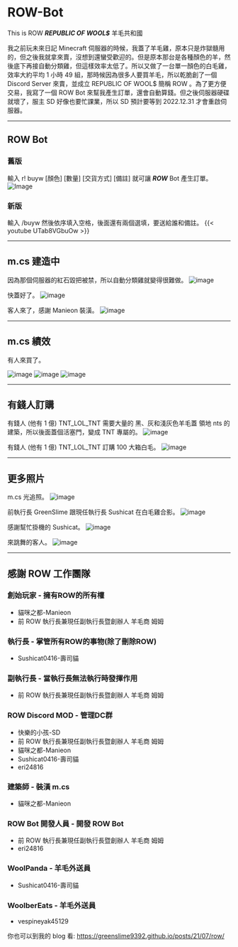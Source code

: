 # ROW-Bot

This is ROW ***REPUBLIC OF WOOL$*** 羊毛共和國

我之前玩未來日記 Minecraft 伺服器的時候，我蓋了羊毛雞，原本只是炸獄髓用的，但之後我就拿來賣，沒想到還蠻受歡迎的。但是原本那台是各種顏色的羊，然後底下再接自動分類雞，但這樣效率太低了。所以又做了一台單一顏色的白毛雞，效率大約平均 1 小時 49 組，那時候因為很多人要買羊毛，所以乾脆創了一個 Discord Server 來賣，並成立 REPUBLIC OF WOOL$ 簡稱 ROW 。為了更方便交易，我寫了一個 ROW Bot 來幫我產生訂單，還會自動算錢。但之後伺服器硬碟就壞了，服主 SD 好像也要忙課業，所以 SD 預計要等到 2022.12.31 才會重啟伺服器。

---

## ROW Bot
### 舊版

輸入 r! buyw [顏色] [數量] [交貨方式] [備註] 就可讓 ***ROW*** Bot 產生訂單。
![Image](https://cdn.discordapp.com/attachments/915198299370324009/985216307035271218/1fab1ebc3766a852.png#center)

### 新版
輸入 /buyw 然後依序填入空格，後面還有兩個選填，要送給誰和備註。
{{< youtube UTab8VGbuOw >}}

---
## m.cs 建造中

因為那個伺服器的紅石毀把被禁，所以自動分類雞就變得很難做。
![image](https://cdn.discordapp.com/attachments/887330126147256323/900321494821912626/unknown.png#center)

快蓋好了。
![image](https://cdn.discordapp.com/attachments/860861078342074388/867635928747212820/unknown.png#center)

客人來了，感謝 Manieon 裝潢。
![image](https://cdn.discordapp.com/attachments/860861078342074388/867760999099531304/unknown.png#center)

---
## m.cs 績效

有人來買了。

![image](https://cdn.discordapp.com/attachments/860861078342074388/867785985643511818/unknown.png#center)
![image](https://cdn.discordapp.com/attachments/860861078342074388/868429450725974076/unknown.png#center)
![image](https://cdn.discordapp.com/attachments/860861078342074388/868429530895884288/unknown.png#center)

---
## 有錢人訂購

有錢人 (他有 1 億) TNT_LOL_TNT 需要大量的 黑、灰和淺灰色羊毛蓋 領地 nts 的建築，所以後面蓋個活塞門，變成 TNT 專屬的。
![image](https://cdn.discordapp.com/attachments/860861078342074388/868431041935867915/unknown.png#center)

有錢人 (他有 1 億) TNT_LOL_TNT 訂購 100 大箱白毛。
![image](https://cdn.discordapp.com/attachments/898180821586935808/901138354798755952/unknown.png#center)

---
## 更多照片

m.cs 光追照。
![image](https://cdn.discordapp.com/attachments/922065882862219304/922070387666337802/unknown.png#center)

前執行長 GreenSlime 跟現任執行長 Sushicat 在白毛雞合影。
![image](https://cdn.discordapp.com/attachments/922065882862219304/922066230448369684/unknown.png#center)

感謝幫忙掛機的 Sushicat。
![image](https://cdn.discordapp.com/attachments/922065882862219304/929602611894710302/unknown-2.png#center)

來跳舞的客人。
![image](https://cdn.discordapp.com/attachments/922065882862219304/922070798678773810/unknown.png#center)

---
## 感謝 ROW 工作團隊

### 創始玩家 - 擁有ROW的所有權
- 貓咪之都-Manieon
- 前 ROW 執行長兼現任副執行長暨創辦人 羊毛商 姆姆

### 執行長 - 掌管所有ROW的事物(除了刪除ROW)
- Sushicat0416-壽司貓

### 副執行長 - 當執行長無法執行時發揮作用
- 前 ROW 執行長兼現任副執行長暨創辦人 羊毛商 姆姆

### ROW Discord MOD - 管理DC群
- 快樂的小孩-SD
- 前 ROW 執行長兼現任副執行長暨創辦人 羊毛商 姆姆
- 貓咪之都-Manieon
- Sushicat0416-壽司貓
- eri24816

### 建築師 - 裝潢 m.cs
- 貓咪之都-Manieon

### ROW Bot 開發人員 - 開發 ROW Bot
- 前 ROW 執行長兼現任副執行長暨創辦人 羊毛商 姆姆
- eri24816

### WoolPanda - 羊毛外送員
- Sushicat0416-壽司貓

### WoolberEats  - 羊毛外送員
- vespineyak45129

你也可以到我的 blog 看: https://greenslime9392.github.io/posts/21/07/row/
